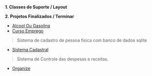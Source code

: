 __1. Classes de Suporte / Layout__ </br>

 
__2. Projetos Finalizados / Terminar__ </br>
  * [Alcool Ou Gasolina](https://github.com/Git-RenatoAlcantara/Android/tree/master/AlcoolOuGasolina)
  * [Curso Emprego](https://github.com/Git-RenatoAlcantara/Android/tree/master/CursoEmprego)
  
  >Sistema de cadastro de pessoa fisica com banco de dados sqlite
  * [Sistema Cadastral](https://github.com/Git-RenatoAlcantara/Android/tree/master/SistemaCadastralPessoaFisica)
  
  >Sistema de Controle das despesas e receitas.
  * [Organize](https://github.com/Git-RenatoAlcantara/Android/tree/master/Organize)
